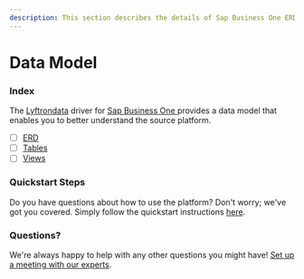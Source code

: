 ```yaml
---
description: This section describes the details of Sap Business One ERD, Tables, and Views.
---
```


# Data Model

### Index

The  [Lyftrondata](https://www.lyftrondata.com/) driver for [Sap Business One](https://www.lyftrondata.com/integration/sap-business-one/)[ ](https://www.lyftrondata.com/integration/sap-business-one/)provides a data model that enables you to better understand the source platform.

* [ ] [ERD](../../../finance-analytics/sap-business-one/data-model/erd.md)
* [ ] [Tables](../../../finance-analytics/sap-business-one/data-model/tables.md)
* [ ] [Views](../../../finance-analytics/sap-business-one/data-model/views.md)

### Quickstart Steps

Do you have questions about how to use the platform? Don't worry; we've got you covered. Simply follow the quickstart instructions [here](../../../../quickstart-steps.md).

### Questions? <a href="#questions" id="questions"></a>

We're always happy to help with any other questions you might have! [Set up a meeting with our experts](https://www.lyftrondata.com/book-a-meeting/).

